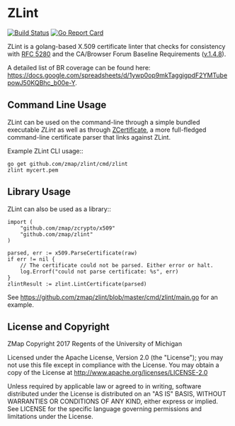 ZLint
=====

[![Build Status](https://travis-ci.org/zmap/zlint.svg?branch=master)](https://travis-ci.org/zmap/zlint)
[![Go Report Card](https://goreportcard.com/badge/github.com/zmap/zlint)](https://goreportcard.com/report/github.com/zmap/zlint)

ZLint is a golang-based X.509 certificate linter that checks for consistency
with [RFC 5280](https://www.ietf.org/rfc/rfc5280.txt) and the CA/Browser Forum
Baseline Requirements
([v.1.4.8](https://cabforum.org/wp-content/uploads/CA-Browser-Forum-BR-1.4.8.pdf)).

A detailed list of BR coverage can be found here:
https://docs.google.com/spreadsheets/d/1ywp0op9mkTaggigpdF2YMTubepowJ50KQBhc_b00e-Y.

Command Line Usage
------------------

ZLint can be used on the command-line through a simple bundled executable
_ZLint_ as well as through
[ZCertificate](https://github.com/zmap/zcertificate), a more full-fledged
command-line certificate parser that links against ZLint.

Example ZLint CLI usage::

	go get github.com/zmap/zlint/cmd/zlint
	zlint mycert.pem


Library Usage
-------------

ZLint can also be used as a library::


	import (
		"github.com/zmap/zcrypto/x509"
		"github.com/zmap/zlint"
	)

	parsed, err := x509.ParseCertificate(raw)
	if err != nil {
		// The certificate could not be parsed. Either error or halt.
		log.Errorf("could not parse certificate: %s", err)
	}
	zlintResult := zlint.LintCertificate(parsed)


See https://github.com/zmap/zlint/blob/master/cmd/zlint/main.go for an example.


License and Copyright
---------------------

ZMap Copyright 2017 Regents of the University of Michigan

Licensed under the Apache License, Version 2.0 (the "License"); you may not use
this file except in compliance with the License. You may obtain a copy of the
License at http://www.apache.org/licenses/LICENSE-2.0

Unless required by applicable law or agreed to in writing, software distributed
under the License is distributed on an "AS IS" BASIS, WITHOUT WARRANTIES OR
CONDITIONS OF ANY KIND, either express or implied. See LICENSE for the specific
language governing permissions and limitations under the License.

